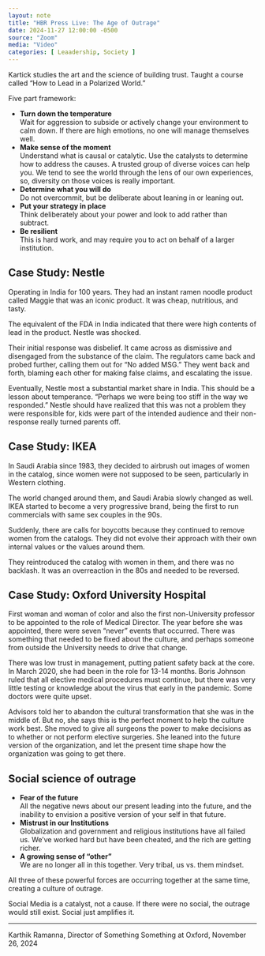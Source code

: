 ```yaml
---
layout: note
title: "HBR Press Live: The Age of Outrage"
date: 2024-11-27 12:00:00 -0500
source: "Zoom"
media: "Video"
categories: [ Leaadership, Society ]
---
```


Kartick studies the art and the science of building trust. Taught a course called “How to Lead in a Polarized World.”

Five part framework:

+ **Turn down the temperature**  
  Wait for aggression to subside or actively change your environment to calm down. If there are high emotions, no one will manage themselves well.
+ **Make sense of the moment**  
  Understand what is causal or catalytic. Use the catalysts to determine how to address the causes. A trusted group of diverse voices can help you. We tend to see the world through the lens of our own experiences, so, diversity on those voices is really important.
+ **Determine what you will do**  
  Do not overcommit, but be deliberate about leaning in or leaning out.
+ **Put your strategy in place**  
  Think deliberately about your power and look to add rather than subtract.
+ **Be resilient**  
  This is hard work, and may require you to act on behalf of a larger institution.


## Case Study: Nestle

Operating in India for 100 years. They had an instant ramen noodle product called Maggie that was an iconic product. It was cheap, nutritious, and tasty.

The equivalent of the FDA in India indicated that there were high contents of lead in the product. Nestle was shocked.

Their initial response was disbelief. It came across as dismissive and disengaged from the substance of the claim. The regulators came back and probed further, calling them out for “No added MSG.” They went back and forth, blaming each other for making false claims, and escalating the issue.

Eventually, Nestle most a substantial market share in India. This should be a lesson about temperance. “Perhaps we were being too stiff in the way we responded.” Nestle should have realized that this was not a problem they were responsible for, kids were part of the intended audience and their non-response really turned parents off.


## Case Study: IKEA

In Saudi Arabia since 1983, they decided to airbrush out images of women in the catalog, since women were not supposed to be seen, particularly in Western clothing.

The world changed around them, and Saudi Arabia slowly changed as well. IKEA started to become a very progressive brand, being the first to run commercials with same sex couples in the 90s.

Suddenly, there are calls for boycotts because they continued to remove women from the catalogs. They did not evolve their approach with their own internal values or the values around them.

They reintroduced the catalog with women in them, and there was no backlash. It was an overreaction in the 80s and needed to be reversed.


## Case Study: Oxford University Hospital

First woman and woman of color and also the first non-University professor to be appointed to the role of Medical Director. The year before she was appointed, there were seven “never” events that occurred. There was something that needed to be fixed about the culture, and perhaps someone from outside the University needs to drive that change.

There was low trust in management, putting patient safety back at the core. In March 2020, she had been in the role for 13-14 months. Boris Johnson ruled that all elective medical procedures must continue, but there was very little testing or knowledge about the virus that early in the pandemic. Some doctors were quite upset.

Advisors told her to abandon the cultural transformation that she was in the middle of. But no, she says this is the perfect moment to help the culture work best. She moved to give all surgeons the power to make decisions as to whether or not perform elective surgeries. She leaned into the future version of the organization, and let the present time shape how the organization was going to get there.


##  Social science of outrage

+ **Fear of the future**  
  All the negative news about our present leading into the future, and the inability to envision a positive version of your self in that future.
+ **Mistrust in our Institutions**  
  Globalization and government and religious institutions have all failed us. We’ve worked hard but have been cheated, and the rich are getting richer.
+ **A growing sense of “other”**  
  We are no longer all in this together. Very tribal, us vs. them mindset.

All three of these powerful forces are occurring together at the same time, creating a culture of outrage.

Social Media is a catalyst, not a cause. If there were no social, the outrage would still exist. Social just amplifies it.

***

Karthik Ramanna, Director of Something Something at Oxford, November 26, 2024